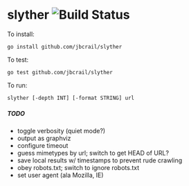 slyther ![Build Status](https://travis-ci.org/jbcrail/slyther.png)
=======

To install:

    go install github.com/jbcrail/slyther

To test:

    go test github.com/jbcrail/slyther

To run:

    slyther [-depth INT] [-format STRING] url

##### TODO

- toggle verbosity (quiet mode?)
- output as graphviz
- configure timeout
- guess mimetypes by url; switch to get HEAD of URL?
- save local results w/ timestamps to prevent rude crawling
- obey robots.txt; switch to ignore robots.txt
- set user agent (ala Mozilla, IE)

